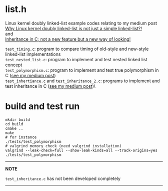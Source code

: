 # list.h
Linux kernel doubly linked-list example codes relating to my medium post\
[Why Linux kernel doubly linked-list is not just a simple linked-list?!](https://medium.com/@m.zanoosi/why-linux-kernel-doubly-linked-list-is-not-just-a-simple-linked-list-fb8c43ff150)\
and\
[Inheritance in C; not a new feature but a new way of looking!](https://medium.com/@m.zanoosi/inheritance-in-c-not-a-new-feature-but-a-new-way-of-looking-5cfc117cb67c)

`test_timing.c`: program to compare timing of old-style and new-style linked-list implementations\
`test_nested_list.c`: program to implement and test nested linked list concept\
`test_polymorphism.c`: program to implement and test true polymorphism in C ([see my medium post](https://medium.com/@m.zanoosi/why-linux-kernel-doubly-linked-list-is-not-just-a-simple-linked-list-fb8c43ff150))\
`test_inhertiance.c` and `test_inheritance_2.c`: programs to implement and test inheritance in C ([see my medium post](https://medium.com/@m.zanoosi/inheritance-in-c-not-a-new-feature-but-a-new-way-of-looking-5cfc117cb67c))\

# build and test run
```
mkdir build
cd build
cmake ..
make
# for instance
./tests/test_polymorphism
# valgrind memory check (need valgrind installation)
valgrind --leak-check=full --show-leak-kinds=all --track-origins=yes ./tests/test_polymorphism
```

---
**NOTE**

`test_inheritance.c` has not been developed completely

---

